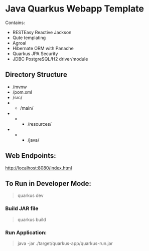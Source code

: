 # Java Quarkus Webapp Template

Contains:
 - RESTEasy Reactive Jackson
 - Qute templating
 - Agroal
 - Hibernate ORM with Panache
 - Quarkus JPA Security
 - JDBC PostgreSQL/H2 driver/module

## Directory Structure

- /mvnw
- /pom.xml
- /src/
- - /main/
- - - /resources/
- - - /java/

## Web Endpoints:

<http://localhost:8080/index.html>

## To Run in Developer Mode:

> quarkus dev

### Build JAR file

> quarkus build

### Run Application:

> java -jar ./target/quarkus-app/quarkus-run.jar
